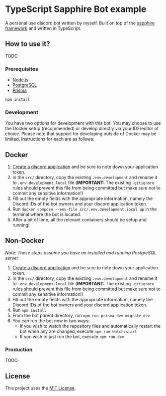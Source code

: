 # TypeScript Sapphire Bot example

A personal use discord bot written by myself. Built on top of the [sapphire framework][sapphire] and written in TypeScript.

## How to use it?

TODO

### Prerequisites

-   [Node.js][nodejs]
-   [PostgreSQL][postgres]
-   [Prisma][prisma]

```sh
npm install
```

### Development

You have two options for development with this bot. You may choose to use the Docker setup (recommended) or develop directly via your IDE/editor of choice. Please note that support for developing outside of Docker may be limited. Instructions for each are as follows:

## Docker

1. [Create a discord application][discord_app_getting_started] and be sure to note down your application token.
2. In the `src/` directory, copy the existing `.env.development` and rename it to `.env.development.local` file (**IMPORTANT:** The existing `.gitignore` rules should prevent this file from being committed but make sure not to commit any sensitive information!)
3. Fill out the empty fields with the appropriate information, namely the Discord IDs of the bot owners and your discord application token.
4. Run `docker compose --env-file src/.env.development.local up` in the terminal where the bot is located.
5. After a bit of time, all the relevant containers should be setup and running!

## Non-Docker

_Note: These steps assume you have an installed and running PostgreSQL server_

1. [Create a discord application][discord_app_getting_started] and be sure to note down your application token.
2. In the `src/` directory, copy the existing `.env.development` and rename it to `.env.development.local` file (**IMPORTANT:** The existing `.gitignore` rules should prevent this file from being committed but make sure not to commit any sensitive information!)
3. Fill out the empty fields with the appropriate information, namely the Discord IDs of the bot owners and your discord application token.
4. Run `npm install`
5. From the bot parent directory, run `npm run prisma dev migrate dev`
6. You can run the bot now in two ways:
    - If you wish to watch the repository files and automatically restart the bot when any are changed, execute `npm run watch:start`
    - If you wish to just run the bot, execute `npm run dev`

### Production

TODO

## License

This project uses the [MIT License][mit].

[sapphire]: https://github.com/sapphiredev/framework
[mit]: https://mit-license.org/
[nodejs]: https://nodejs.org/en/download/current/
[prisma]: https://www.prisma.io/
[postgres]: https://www.postgresql.org/
[discord_app_getting_started]: https://discord.com/developers/docs/getting-started
